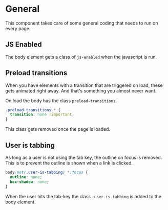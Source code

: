 # General

This component takes care of some general coding that needs to run on every page.

## JS Enabled

The body element gets a class of `js-enabled` when the javascript is run.

## Preload transitions

When you have elements with a transition that are triggered on load, these gets animated right away. And that's something you almost never want.

On load the body has the class `preload-transitions`.

```CSS
.preload-transitions * {
  transition: none !important;
}
```

This class gets removed once the page is loaded.

## User is tabbing

As long as a user is not using the tab key, the outline on focus is removed. This is to prevent the outline is shown when a link is clicked.

```CSS
body:not(.user-is-tabbing) *:focus {
  outline: none;
  box-shadow: none;
}
```

When the user hits the tab-key the class `.user-is-tabbing` is added to the body element.
